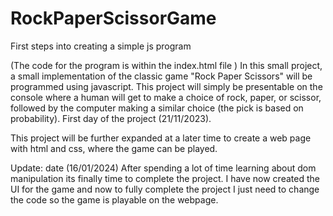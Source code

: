 # RockPaperScissorGame
First steps into creating a simple js program

(The code for the program is within the index.html file )
In this small project, a small implementation of the classic game "Rock Paper Scissors" will be programmed using javascript. This project will simply be presentable on the console where a human will get to make a choice of rock, paper, or scissor, followed by the computer making a similar choice (the pick is based on probability). First day of the project (21/11/2023).


This project will be further expanded at a later time to create a web page with html and css, where the game can be played.

Update: date (16/01/2024)
After spending a lot of time learning about dom manipulation its finally time to complete the project. I have now created the UI for the game and now to fully complete the project I just need to change the code so the game is playable on the webpage.
